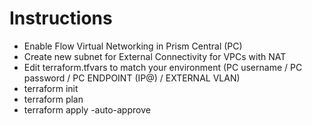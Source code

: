 # Instructions
- Enable Flow Virtual Networking in Prism Central (PC) <br />
- Create new subnet for External Connectivity for VPCs with NAT
- Edit terraform.tfvars to match your environment (PC username / PC password / PC ENDPOINT (IP@) / EXTERNAL VLAN)<br />
- terraform init <br />
- terraform plan <br />
- terraform apply -auto-approve <br />
